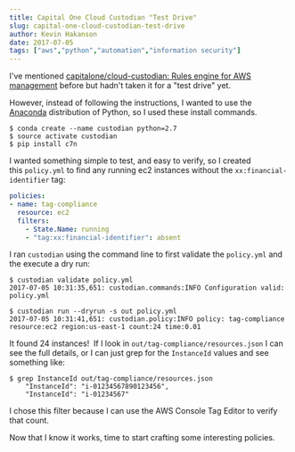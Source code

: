 ```yaml
---
title: Capital One Cloud Custodian "Test Drive"
slug: capital-one-cloud-custodian-test-drive
author: Kevin Hakanson
date: 2017-07-05
tags: ["aws","python","automation","information security"]
---
```

I've mentioned [capitalone/cloud-custodian: Rules engine for AWS management](https://github.com/capitalone/cloud-custodian) before but hadn't taken it for a "test drive" yet.

However, instead of following the instructions, I wanted to use the [Anaconda](https://www.continuum.io/what-is-anaconda) distribution of Python, so I used these install commands.

```console
$ conda create --name custodian python=2.7
$ source activate custodian
$ pip install c7n
```

I wanted something simple to test, and easy to verify, so I created this `policy.yml` to find any running ec2 instances without the `xx:financial-identifier` tag:

```yaml
policies:
- name: tag-compliance
  resource: ec2
  filters:
    - State.Name: running
    - "tag:xx:financial-identifier": absent
```

I ran `custodian` using the command line to first validate the `policy.yml` and the execute a dry run:

```console
$ custodian validate policy.yml 
2017-07-05 10:31:35,651: custodian.commands:INFO Configuration valid: policy.yml

$ custodian run --dryrun -s out policy.yml
2017-07-05 10:31:41,651: custodian.policy:INFO policy: tag-compliance resource:ec2 region:us-east-1 count:24 time:0.01
```

It found 24 instances!  If I look in `out/tag-compliance/resources.json` I can see the full details, or I can just grep for the `InstanceId` values and see something like:

```console
$ grep InstanceId out/tag-compliance/resources.json
    "InstanceId": "i-01234567890123456",
    "InstanceId": "i-01234567"
```

I chose this filter because I can use the AWS Console Tag Editor to verify that count.

Now that I know it works, time to start crafting some interesting policies.
